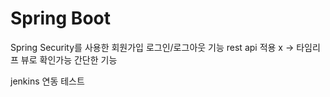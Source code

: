 # Spring Boot

Spring Security를 사용한 회원가입 로그인/로그아웃 기능
rest api 적용 x -> 타임리프 뷰로 확인가능
간단한 기능

jenkins 연동 테스트
